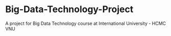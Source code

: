 # Big-Data-Technology-Project
A project for Big Data Technology course at International University - HCMC VNU
